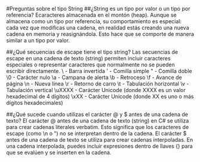 #Preguntas sobre el tipo String
##¿String es un tipo por valor o un tipo por referencia?
Ecaracteres almacenada en el montón (heap). Aunque se almacena como un tipo por referencia, su comportamiento es especial: cada vez que modificas una cadena, en realidad estás creando una nueva cadena en memoria y reasignándola. Esto hace que se comporte de manera similar a un tipo por valor.

##¿Qué secuencias de escape tiene el tipo string?
Las secuencias de escape en una cadena de texto (string) permiten incluir caracteres especiales o representar caracteres que normalmente no se pueden escribir directamente.
\\ - Barra invertida
\' - Comilla simple
\" - Comilla doble
\0 - Carácter nulo
\a - Campana de alerta
\b - Retroceso
\f - Avance de página
\n - Nueva línea
\r - Retorno de carro
\t - Tabulación horizontal
\v - Tabulación vertical
\uXXXX - Carácter Unicode (donde XXXX es un valor hexadecimal de 4 dígitos)
\xXX - Carácter Unicode (donde XX es uno o más dígitos hexadecimales)

##¿Qué sucede cuando utilizas el carácter @ y $ antes de una cadena de texto?
El carácter @ antes de una cadena de texto (string) en C# se utiliza para crear cadenas literales verbatim. Esto significa que los caracteres de escape (como \n o \") no se interpretan dentro de la cadena.
El carácter $ antes de una cadena de texto se utiliza para crear cadenas interpoladas. En una cadena interpolada, puedes incluir expresiones dentro de llaves {} para que se evalúen y se inserten en la cadena.